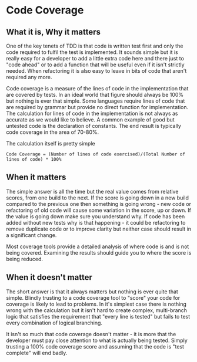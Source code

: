 # Code Coverage

## What it is, Why it matters

One of the key tenets of TDD is that code is written test first and only the
code required to fulfil the test is implemented. It sounds simple but it is
really easy for a developer to add a little extra code here and there just to
"code ahead" or to add a function that will be useful even if it isn't strictly
needed. When refactoring it is also easy to leave in bits of code that aren't
required any more.

Code coverage is a measure of the lines of code in the implementation that are
covered by tests. In an ideal world that figure should always be 100% but
nothing is ever that simple. Some languages require lines of code that are
required by grammar but provide no direct function for implementation. The
calculation for lines of code in the implementation is not always as accurate
as we would like to believe. A common example of good but untested code is
the declaration of constants. The end result is typically code coverage in the
area of 70-80%.

The calculation itself is pretty simple

    Code Coverage = (Number of lines of code exercised)/(Total Number of lines of code) * 100%

## When it matters

The simple answer is all the time but the real value comes from relative scores,
from one build to the next. If the score is going down in a new build compared to
the previous one then something is going wrong - new code or refactoring of old
code will cause some variation in the score, up or down. If the value is going
down make sure you understand why. If code has been added without new tests why
is that happening - it could be refactoring to remove duplicate code or to
improve clarity but neither case should result in a significant change.

Most coverage tools provide a detailed analysis of where code is and is not
being covered. Examining the results should guide you to where the score is
being reduced.

## When it doesn't matter

The short answer is that it always matters but nothing is ever quite that
simple. Blindly trusting to a code coverage tool to "score" your code for
coverage is likely to lead to problems. In it's simplest case there is nothing
wrong with the calculation but it isn't hard to create complex, multi-branch
logic that satisfies the requirement that "every line is tested" but fails to
test every combination of logical branching.

It isn't so much that code coverage doesn't matter - it is more that the
developer must pay close attention to what is actually being tested. Simply
trusting a 100% code coverage score and assuming that the code is "test complete"
will end badly.

